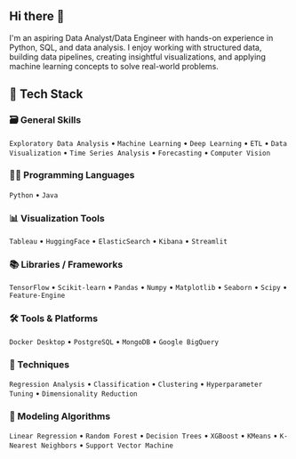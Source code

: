 ## Hi there 👋
I'm an aspiring Data Analyst/Data Engineer with hands-on experience in Python, SQL, and data analysis. I enjoy working with structured data, building data pipelines, creating insightful visualizations, and applying machine learning concepts to solve real-world problems.

## 🧰 Tech Stack

### 🗃️ General Skills
`Exploratory Data Analysis` • `Machine Learning` • `Deep Learning` • `ETL` • `Data Visualization` • `Time Series Analysis` • `Forecasting` • `Computer Vision`

### 🧑‍💻 Programming Languages
`Python` • `Java`

### 📊 Visualization Tools
`Tableau` • `HuggingFace` • `ElasticSearch` • `Kibana` • `Streamlit`

### 📚 Libraries / Frameworks
`TensorFlow` • `Scikit-learn` • `Pandas` • `Numpy` • `Matplotlib` • `Seaborn` • `Scipy` • `Feature-Engine`

### 🛠️ Tools & Platforms
`Docker Desktop` • `PostgreSQL` • `MongoDB` • `Google BigQuery`

### 🧪 Techniques
`Regression Analysis` • `Classification` • `Clustering` • `Hyperparameter Tuning` • `Dimensionality Reduction`

### 🤖 Modeling Algorithms
`Linear Regression` • `Random Forest` • `Decision Trees` • `XGBoost` • `KMeans` • `K-Nearest Neighbors` • `Support Vector Machine`
<!--
**DwiAdhiWK/DwiAdhiWK** is a ✨ _special_ ✨ repository because its `README.md` (this file) appears on your GitHub profile.

## 🔗 Connect With Me
- [LinkedIn](https://www.linkedin.com/in/dwi-adhi-widigda-k/)
Here are some ideas to get you started:

- 🔭 I’m currently working on ...
- 🌱 I’m currently learning ...
- 👯 I’m looking to collaborate on ...
- 🤔 I’m looking for help with ...
- 💬 Ask me about ...
- 📫 How to reach me: ...
- 😄 Pronouns: ...
- ⚡ Fun fact: ...
-->

